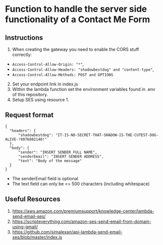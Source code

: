 # Function to handle the server side functionality of a Contact Me Form

## Instructions

1. When creating the gateway you need to enable the CORS stuff correctly: 
  - `Access-Control-Allow-Origin: "*"`,
  - `Access-Control-Allow-Headers: "shadowbestdog" and "content-type"`,
  - `Access-Control-Allow-Methods: POST and OPTIONS`  
2. Set your endpoint link in index.js
3. Within the lambda function set the environment variables found in .env of this repository.
4. Setup SES using resource 1.

## Request format
```
{  
  "headers": {  
      "shadowbestdog": "IT-IS-NO-SECRET-THAT-SHADOW-IS-THE-CUTEST-DOG-ALIVE-!9976802140!"  
  },  
  "body": {  
      "sender": "INSERT SENDER FULL NAME",  
      "senderEmail": "INSERT SENDER ADDRESS",  
      "text": "Body of the message"  
  }  
}  
```

- The senderEmail field is optional
- The text field can only be <= 500 characters (including whitespace)

## Useful Resources
1. https://aws.amazon.com/premiumsupport/knowledge-center/lambda-send-email-ses/
2. https://scripteverything.com/amazon-ses-send-email-from-domain-using-gmail/
3. https://github.com/simalexan/api-lambda-send-email-ses/blob/master/index.js